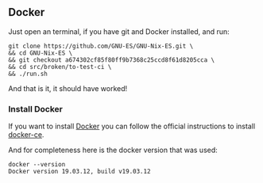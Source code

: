 #


## Docker

Just open an terminal, if you have git and Docker installed, and run:

```
git clone https://github.com/GNU-ES/GNU-Nix-ES.git \
&& cd GNU-Nix-ES \
&& git checkout a674302cf85f80ff9b7368c25ccd8f61d8205cca \
&& cd src/broken/to-test-ci \
&& ./run.sh
```

And that is it, it should have worked!


### Install Docker

If you want to install [Docker](https://www.docker.com/) you can follow the official instructions to install [docker-ce](https://docs.docker.com/engine/install/).

And for completeness here is the docker version that was used:
```
docker --version
Docker version 19.03.12, build v19.03.12
```
